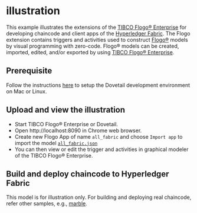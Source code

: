 # illustration
This example illustrates the extensions of the [TIBCO Flogo® Enterprise](https://www.tibco.com/products/tibco-flogo) for developing chaincode and client apps of the [Hyperledger Fabric](https://www.hyperledger.org/projects/fabric).  The Flogo extension contains triggers and activities used to construct [Flogo®](https://www.flogo.io/) models by visual programming with zero-code.  Flogo® models can be created, imported, edited, and/or exported by using [TIBCO Flogo® Enterprise](https://docs.tibco.com/products/tibco-flogo-enterprise-2-8-0).

## Prerequisite
Follow the instructions [here](../../development.md) to setup the Dovetail development environment on Mac or Linux.

## Upload and view the illustration
- Start TIBCO Flogo® Enterprise or Dovetail.
- Open http://localhost:8090 in Chrome web browser.
- Create new Flogo App of name `all_fabric` and choose `Import app` to import the model [`all_fabric.json`](all_fabric.json)
- You can then view or edit the trigger and activities in graphical modeler of the TIBCO Flogo® Enterprise.

## Build and deploy chaincode to Hyperledger Fabric

This model is for illustration only.  For building and deploying real chaincode, refer other samples, e.g., [marble](../marble).

